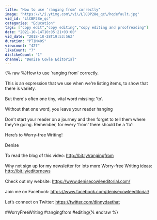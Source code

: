 ```yaml
---
title: "How to use 'ranging from' correctly"
image: "https:\/\/i.ytimg.com\/vi\/LlCBP28e_qc\/hqdefault.jpg"
vid_id: "LlCBP28e_qc"
categories: "Education"
tags: ["copy edit","copy editing","copy editing and proofreading"]
date: "2021-10-14T10:05:21+03:00"
vid_date: "2018-10-28T19:53:56Z"
duration: "PT1M40S"
viewcount: "427"
likeCount: "7"
dislikeCount: "1"
channel: "Denise Cowle Editorial"
---
```

{% raw %}How to use ‘ranging from’ correctly.<br /><br />This is an expression that we use when we're listing items, to show that there is variety.<br /><br />But there's often one tiny, vital word missing: 'to'.<br /><br />Without that one word, you leave your reader hanging<br /><br />Don't start your reader on a journey and then forget to tell them where they're going. Remember, for every 'from' there should be a 'to'!<br /><br />Here’s to Worry-free Writing!<br /><br />Denise<br /><br />To read the blog of this video: <a rel="nofollow" target="blank" href="http://bit.ly/rangingfrom">http://bit.ly/rangingfrom</a><br /><br />Why not sign up for my newsletter for lots more Worry-free Writing ideas: <br /><a rel="nofollow" target="blank" href="http://bit.ly/editornews">http://bit.ly/editornews</a><br /><br />Check out my website: <a rel="nofollow" target="blank" href="https://www.denisecowleeditorial.com/">https://www.denisecowleeditorial.com/</a><br /><br />Join me on Facebook: <a rel="nofollow" target="blank" href="https://www.facebook.com/denisecowleeditorial/">https://www.facebook.com/denisecowleeditorial/</a><br /><br />Let’s connect on Twitter:  <a rel="nofollow" target="blank" href="https://twitter.com/dinnydaethat">https://twitter.com/dinnydaethat</a><br /><br />#WorryFreeWriting #rangingfrom #editing{% endraw %}
